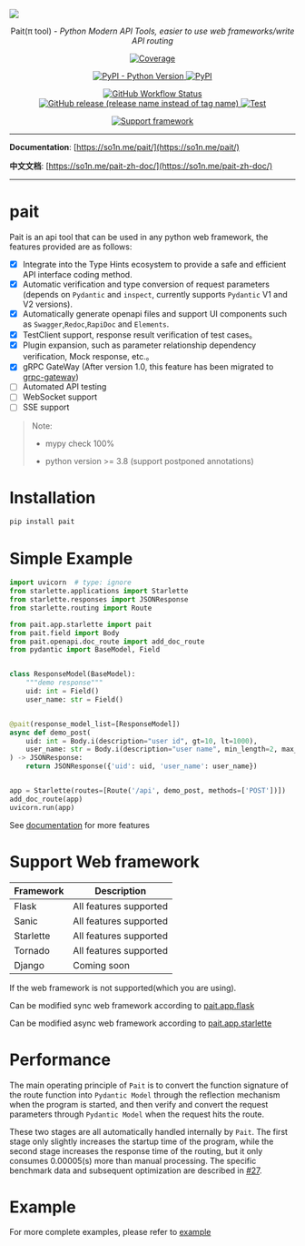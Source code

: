 ![](https://cdn.jsdelivr.net/gh/so1n/so1n_blog_photo@master/blog_photo/1652600629491%E6%9C%AA%E5%91%BD%E5%90%8D.jpg)
<p align="center">
    Pait(π tool) - <em>Python Modern API Tools, easier to use web frameworks/write API routing</em>
</p>
<p align="center">
    <a href="https://codecov.io/gh/so1n/pait" target="_blank">
        <img src="https://codecov.io/gh/so1n/pait/branch/master/graph/badge.svg?token=NEVM1VODHR" alt="Coverage">
    </a>
</p>
<p align="center">
    <a href="https://pypi.org/project/pait/" target="_blank">
        <img alt="PyPI - Python Version" src="https://img.shields.io/pypi/pyversions/pait">
    </a>
    <a href="https://pypi.org/project/pait/" target="_blank">
        <img alt="PyPI" src="https://img.shields.io/pypi/v/pait">
    </a>
</p>
<p align="center">
    <a href="https://github.com/so1n/pait/actions?query=event%3Apush+branch%3Amaster" target="_blank">
        <img alt="GitHub Workflow Status" src="https://img.shields.io/github/actions/workflow/status/so1n/pait/python-package.yml">
    </a>
    <a href="https://github.com/so1n/pait/releases" target="_blank">
        <img alt="GitHub release (release name instead of tag name)" src="https://img.shields.io/github/v/release/so1n/pait?include_prereleases">
    </a>
    <a href="https://github.com/so1n/pait/actions?query=event%3Apush+branch%3Amaster" target="_blank">
        <img src="https://github.com/so1n/pait/actions/workflows/python-package.yml/badge.svg?event=push&branch=master" alt="Test">
    </a>
</p>
<p align="center">
    <a href="https://github.com/so1n/pait/tree/master/example" target="_blank">
        <img src="https://img.shields.io/badge/Support%20framework-Flask%2CSanic%2CStarlette%2CTornado-brightgreen" alt="Support framework">
    </a>
</p>


---
**Documentation**: [https://so1n.me/pait/](https://so1n.me/pait/)

**中文文档**: [https://so1n.me/pait-zh-doc/](https://so1n.me/pait-zh-doc/)

---

# pait

Pait is an api tool that can be used in any python web framework, the features provided are as follows:
- [x] Integrate into the Type Hints ecosystem to provide a safe and efficient API interface coding method.
 - [x] Automatic verification and type conversion of request parameters (depends on `Pydantic` and `inspect`, currently supports `Pydantic` V1 and V2 versions).
 - [x] Automatically generate openapi files and support UI components such as `Swagger`,`Redoc`,`RapiDoc` and `Elements`.
 - [x] TestClient support, response result verification of test cases。
 - [x] Plugin expansion, such as parameter relationship dependency verification, Mock response, etc.。
 - [x] gRPC GateWay (After version 1.0, this feature has been migrated to [grpc-gateway](https://github.com/python-pai/grpc-gateway))
 - [ ] Automated API testing
 - [ ] WebSocket support
 - [ ] SSE support

> Note:
>
> - mypy check 100%
>
> - python version >= 3.8 (support postponed annotations)



# Installation
```Bash
pip install pait
```

# Simple Example
```python
import uvicorn  # type: ignore
from starlette.applications import Starlette
from starlette.responses import JSONResponse
from starlette.routing import Route

from pait.app.starlette import pait
from pait.field import Body
from pait.openapi.doc_route import add_doc_route
from pydantic import BaseModel, Field


class ResponseModel(BaseModel):
    """demo response"""
    uid: int = Field()
    user_name: str = Field()


@pait(response_model_list=[ResponseModel])
async def demo_post(
    uid: int = Body.i(description="user id", gt=10, lt=1000),
    user_name: str = Body.i(description="user name", min_length=2, max_length=4)
) -> JSONResponse:
    return JSONResponse({'uid': uid, 'user_name': user_name})


app = Starlette(routes=[Route('/api', demo_post, methods=['POST'])])
add_doc_route(app)
uvicorn.run(app)
```
See [documentation](https://so1n.me/pait/) for more features

# Support Web framework

| Framework | Description            |
|-----------|------------------------|
| Flask     | All features supported |
| Sanic     | All features supported |
| Starlette | All features supported |
| Tornado   | All features supported |
| Django    | Coming soon            |


If the web framework is not supported(which you are using).

Can be modified sync web framework according to [pait.app.flask](https://github.com/so1n/pait/blob/master/pait/app/flask.py)

Can be modified async web framework according to [pait.app.starlette](https://github.com/so1n/pait/blob/master/pait/app/starlette.py)

# Performance
The main operating principle of `Pait` is to convert the function signature of the route function into `Pydantic Model` through the reflection mechanism when the program is started,
and then verify and convert the request parameters through `Pydantic Model` when the request hits the route.

These two stages are all automatically handled internally by `Pait`.
The first stage only slightly increases the startup time of the program, while the second stage increases the response time of the routing, but it only consumes 0.00005(s) more than manual processing.
The specific benchmark data and subsequent optimization are described in [#27](https://github.com/so1n/pait/issues/27).

# Example
For more complete examples, please refer to [example](https://github.com/so1n/pait/tree/master/example)
